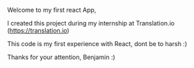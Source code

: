 Welcome to my first react App,

I created this project during my internship at Translation.io (https://translation.io)

This code is my first experience with React, dont be to harsh :)

Thanks for your attention, Benjamin :)

